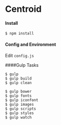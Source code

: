 # Centroid

#### Install

    $ npm install


#### Config and Environment

Edit `config.js`


####Gulp Tasks

    $ gulp
    $ gulp build
    $ gulp clean

    $ gulp bower
    $ gulp fonts
    $ gulp iconfont
    $ gulp images
    $ gulp scripts
    $ gulp styles
    $ gulp watch